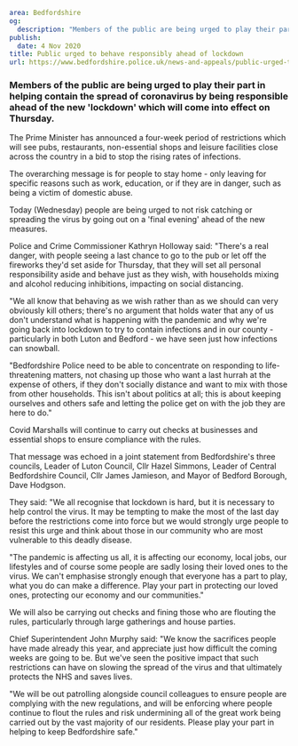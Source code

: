 ```yaml
area: Bedfordshire
og:
  description: "Members of the public are being urged to play their part in helping contain the spread of coronavirus by being responsible ahead of the new \u2018lockdown\u2019 which will come into effect on Thursday."
publish:
  date: 4 Nov 2020
title: Public urged to behave responsibly ahead of lockdown
url: https://www.bedfordshire.police.uk/news-and-appeals/public-urged-to-behave-responsibly-ahead-of-lockdown
```

### Members of the public are being urged to play their part in helping contain the spread of coronavirus by being responsible ahead of the new 'lockdown' which will come into effect on Thursday.

The Prime Minister has announced a four-week period of restrictions which will see pubs, restaurants, non-essential shops and leisure facilities close across the country in a bid to stop the rising rates of infections.

The overarching message is for people to stay home - only leaving for specific reasons such as work, education, or if they are in danger, such as being a victim of domestic abuse.

Today (Wednesday) people are being urged to not risk catching or spreading the virus by going out on a 'final evening' ahead of the new measures.

Police and Crime Commissioner Kathryn Holloway said: "There's a real danger, with people seeing a last chance to go to the pub or let off the fireworks they'd set aside for Thursday, that they will set all personal responsibility aside and behave just as they wish, with households mixing and alcohol reducing inhibitions, impacting on social distancing.

"We all know that behaving as we wish rather than as we should can very obviously kill others; there's no argument that holds water that any of us don't understand what is happening with the pandemic and why we're going back into lockdown to try to contain infections and in our county - particularly in both Luton and Bedford - we have seen just how infections can snowball.

"Bedfordshire Police need to be able to concentrate on responding to life-threatening matters, not chasing up those who want a last hurrah at the expense of others, if they don't socially distance and want to mix with those from other households. This isn't about politics at all; this is about keeping ourselves and others safe and letting the police get on with the job they are here to do."

Covid Marshalls will continue to carry out checks at businesses and essential shops to ensure compliance with the rules.

That message was echoed in a joint statement from Bedfordshire's three councils, Leader of Luton Council, Cllr Hazel Simmons, Leader of Central Bedfordshire Council, Cllr James Jamieson, and Mayor of Bedford Borough, Dave Hodgson.

They said: "We all recognise that lockdown is hard, but it is necessary to help control the virus. It may be tempting to make the most of the last day before the restrictions come into force but we would strongly urge people to resist this urge and think about those in our community who are most vulnerable to this deadly disease.

"The pandemic is affecting us all, it is affecting our economy, local jobs, our lifestyles and of course some people are sadly losing their loved ones to the virus. We can't emphasise strongly enough that everyone has a part to play, what you do can make a difference. Play your part in protecting our loved ones, protecting our economy and our communities."

We will also be carrying out checks and fining those who are flouting the rules, particularly through large gatherings and house parties.

Chief Superintendent John Murphy said: "We know the sacrifices people have made already this year, and appreciate just how difficult the coming weeks are going to be. But we've seen the positive impact that such restrictions can have on slowing the spread of the virus and that ultimately protects the NHS and saves lives.

"We will be out patrolling alongside council colleagues to ensure people are complying with the new regulations, and will be enforcing where people continue to flout the rules and risk undermining all of the great work being carried out by the vast majority of our residents. Please play your part in helping to keep Bedfordshire safe."
